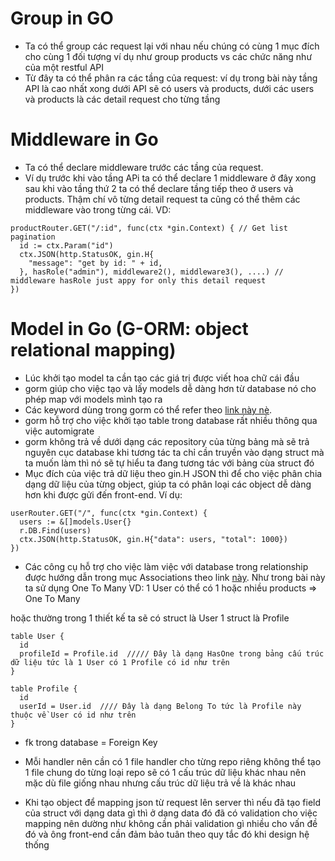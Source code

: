 # Group in GO
- Ta có thể group các request lại với nhau nếu chúng có cùng 1 mục đích cho cùng 1 đối tượng ví dụ như group products vs các chức năng như của một restful API
- Từ đây ta có thể phân ra các tầng của request: ví dụ trong bài này tầng API là cao nhất xong dưới API sẽ có users và products, dưới các users và products là các detail request cho từng tầng

# Middleware in Go
- Ta có thể declare middleware trước các tầng của request. 
- Ví dụ trước khi vào tầng APi ta có thể declare 1 middleware ở đây xong sau khi vào tầng thứ 2 ta có thể declare tầng tiếp theo ở users và products. Thậm chí vô từng detail request ta cũng có thể thêm các middleware vào trong từng cái. VD: 

```
productRouter.GET("/:id", func(ctx *gin.Context) { // Get list pagination
  id := ctx.Param("id")
  ctx.JSON(http.StatusOK, gin.H{
    "message": "get by id: " + id,
  }, hasRole("admin"), middleware2(), middleware3(), ....) // middleware hasRole just appy for only this detail request
})
```

# Model in Go (G-ORM: object relational mapping)
- Lúc khởi tạo model ta cần tạo các giá trị được viết hoa chữ cái đầu
- gorm giúp cho việc tạo và lấy models dễ dàng hơn từ database nó cho phép map với models mình tạo ra
- Các keyword dùng trong gorm có thể refer theo [link này nè](https://gorm.io/docs/models.html#Fields-Tags).
- gorm hỗ trợ cho việc khởi tạo table trong database rất nhiều thông qua việc automigrate
- gorm không trả về dưới dạng các repository của từng bảng mà sẽ trả nguyên cục database khi tương tác ta  chỉ cần truyền vào dạng struct mà ta muốn làm thì nó sẽ tự hiểu ta đang tương tác với bảng cùa struct đó
- Mục đích của việc trả dữ liệu theo gin.H JSON thì để cho việc phân chia dạng dữ liệu của từng object, giúp ta có phân loại các object dễ dàng hơn khi được gửi đến front-end. Ví dụ:
```
userRouter.GET("/", func(ctx *gin.Context) {
  users := &[]models.User{}
  r.DB.Find(users)
  ctx.JSON(http.StatusOK, gin.H{"data": users, "total": 1000})
})
```
- Các công cụ hỗ trợ cho việc làm việc với database trong relationship được hướng dẫn trong mục Associations theo link [này](https://gorm.io/docs/). Như trong bài này ta sử dụng One To Many
VD: 1 User có thể có 1 hoặc nhiều products => One To Many

hoặc thường trong 1 thiết kế ta sẽ có struct là User 1 struct là Profile

```
table User {
  id 
  profileId = Profile.id  ///// Đây là dạng HasOne trong bảng cấu trúc dữ liệu tức là 1 User có 1 Profile có id như trên
}

table Profile {
  id 
  userId = User.id  //// Đây là dạng Belong To tức là Profile này thuộc về User có id như trên 
}
```

- fk trong database = Foreign Key

- Mỗi handler nên cần có 1 file handler cho từng repo riêng không thể tạo 1 file chung do từng loại repo sẽ có 1 cấu trúc dữ liệu khác nhau nên mặc dù file giống nhau nhưng cấu trúc dữ liệu trả về là khác nhau

- Khi tạo object để mapping json từ request lên server thì nếu đã tạo field của struct với dạng data gì thì ở dạng data đó đã có validation cho việc mapping nên dường như không cần phải validation gì nhiều cho vấn đề đó và ông front-end cần đảm bảo tuân theo quy tắc đó khi design hệ thống